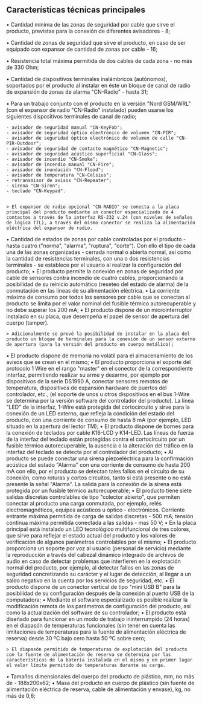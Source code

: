 ## Características técnicas principales

•	Cantidad mínima de las zonas de seguridad por cable que sirve el producto, previstas para la conexión de diferentes avisadores - 8;

•	Cantidad de zonas de seguridad que sirve el producto, en caso de ser equipado con expansor de cantidad de zonas por cable - 16;

•	Resistencia total máxima permitida de dos cables de cada zona - no más de 330 Ohm;

•	Cantidad de dispositivos terminales inalámbricos (autónomos), soportados por el producto al instalar en éste un bloque de canal de radio de expansión de zonas de alarma "CN-Radio" - hasta 31;

•	Para un trabajo conjunto con el producto en la versión "Nord GSM/WRL" (con el expansor de radio "CN-Radio" instalado) pueden usarse los siguientes dispositivos terminales de canal de radio;

	- avisador de seguridad manual "CN-KeyFob";
	- avisador de seguridad óptico electrónico de volumen "CN-PIR";
	- avisador de seguridad óptico electrónico de volumen de calle "CN-PIR-Outdoor";
	- avisador de seguridad de contacto magnético "CN-Magnetic";
	- avisador de seguridad acústico superficial "CN-Glass";
	- avisador de incendio "CN-Smoke";
	- avisador de incendio manual "CN-Fire";
	- avisador de inundación "CN-Flood";
	- avisador de temperatura "CN-Celsius";
	- retransmisor de avisos "CN-Repeater";
	- sirena "CN-Siren";
	- teclado "CN-Keypad".


	> El expansor de radio opcional "CN-RADIO" se conecta a la placa principal del producto mediante un conector especializado de 4 contactos a través de la interfaz RS-232 v.24 (con niveles de señales de lógica TTL), a través del mismo conector se realiza la alimentación eléctrica del expansor de radio.

•	Cantidad de estados de zonas por cable controladas por el producto - hasta cuatro ("norma", "alarma", "ruptura", "corte"). Con ello el tipo de cada una de las zonas organizadas - cerrada normal o abierta normal, así como la cantidad de resistencias terminales, con una o dos resistencias terminales - se establece por el usuario al realizar la configuración del producto;
•	El producto permite la conexión en zonas de seguridad por cable de sensores contra incendio de cuatro cables, proporcionando la posibilidad de su reinicio automático (reseteo del estado de alarma) de la conmutación en las líneas de su alimentación eléctrica.
•	La corriente máxima de consumo por todos los sensores por cable que se conectan al producto se limita por el valor nominal del fusible térmico autorecuperable y no debe superar los 200 mA;
•	El producto dispone de un microinterruptor instalado en su placa, que desempeña el papel de sensor de apertura del cuerpo (tamper).


	> Adicionalmente se prevé la posibilidad de instalar en la placa del producto un bloque de terminales para la conexión de un sensor externo de apertura (para la versión del producto en cuerpo metálico);
	
•	El producto dispone de memoria no volátil para el almacenamiento de los avisos que se crean en el mismo;
•	El producto proporciona el soporte del protocolo 1 Wire en el rango "master" en el conector de la correspondiente interfaz, permitiendo realizar su arme y desarme, por ejemplo por dispositivos de la serie DS1990 A, conectar sensores remotos de temperatura, dispositivos de expansión hardware de puertos del controlador, etc., (el soporte de unos u otros dispositivos en el bus 1-Wire se determina por la versión software del controlador del producto). La línea "LED" de la interfaz, 1-Wire está protegida del cortocircuito y sirve para la conexión de un LED externo, que refleja la condición del estado del producto, con una corriente de consumo de hasta 8 mA (por ejemplo, LED situado en la apertura del lector TM);
•	El producto dispone de bornes para la conexión de teclados por cable K16-LCD y K14-LED. Las líneas de fuerza de la interfaz del teclado están protegidas contra el cortocircuito por un fusible térmico autorecuperable, la ausencia o la alteración del tráfico en la interfaz del teclado se detecta por el controlador del producto;
•	Al producto se puede conectar una sirena piezoeléctrica para la confirmación acústica del estado "Alarma" con una corriente de consumo de hasta 200 mA con ello, por el producto se detectan tales fallos en el circuito de su conexión, como roturas y cortos circuitos, tanto si está presente o no está presente la señal "Alarma". La salida para la conexión de la sirena está protegida por un fusible térmico autorecuperable;
•	El producto tiene siete salidas discretas controlables de tipo "colector abierto", que permiten conectar al producto una carga conmutada, por ejemplo, relés electromagnéticos, equipos acústicos u óptico - electrónicos. Corriente entrante máxima permitida de carga de salidas discretas - 500 mA; tensión continua máxima permitida conectada a las salidas - mas 50 V;
•	En la placa principal está instalado un LED tecnológico multifuncional de tres colores, que sirve para reflejar el estado actual del producto y los valores de verificación de algunos parámetros controlables por el mismo;
•	El producto proporciona un soporte por voz al usuario (personal de servicio) mediante la reproducción a través del cabezal dinámico integrado de archivos de audio en caso de detectar problemas que interfieren en la explotación normal del producto, por ejemplo, al detectar fallos en las zonas de seguridad concretizando su carácter y el lugar de detección, al llegar a un saldo negativo en la cuenta por los servicios de seguridad, etc.
•	El producto dispone de un conector vertical de tipo "mini USB B" para la posibilidad de su configuración después de la conexión al puerto USB de la computadora;
•	Mediante el software especializado es posible realizar la modificación remota de los parámetros de configuración del producto, así como la actualización del software de su controlador;
•	El producto está diseñado para funcionar en un modo de trabajo ininterrumpido (24 horas) en el diapasón de temperaturas funcionales (sin tener en cuenta las limitaciones de temperaturas para la fuente de alimentación eléctrica de reserva) desde 30 ºС bajo cero hasta 50 ºС sobre cero;

	> El diapasón permitido de temperaturas de explotación del producto con la fuente de alimentación de reserva se determina por las características de la batería instalada en el mismo y en primer lugar el valor límite permitido de temperaturas durante su carga.

•	Tamaños dimensionales del cuerpo del producto de plástico, mm, no más de - 188x200x62;
•	Masa del producto en cuerpo de plástico (sin fuente de alimentación eléctrica de reserva, cable de alimentación y envase), kg, no más de 0,6;